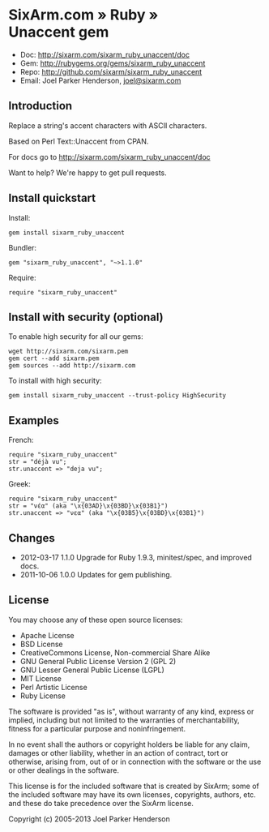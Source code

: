 # SixArm.com » Ruby » <br> Unaccent gem

* Doc: <http://sixarm.com/sixarm_ruby_unaccent/doc>
* Gem: <http://rubygems.org/gems/sixarm_ruby_unaccent>
* Repo: <http://github.com/sixarm/sixarm_ruby_unaccent>
* Email: Joel Parker Henderson, <joel@sixarm.com>

## Introduction

Replace a string's accent characters with ASCII characters.

Based on Perl Text::Unaccent from CPAN.

For docs go to <http://sixarm.com/sixarm_ruby_unaccent/doc>

Want to help? We're happy to get pull requests.


## Install quickstart

Install:

    gem install sixarm_ruby_unaccent

Bundler:

    gem "sixarm_ruby_unaccent", "~>1.1.0"	

Require:

    require "sixarm_ruby_unaccent"


## Install with security (optional)

To enable high security for all our gems:

    wget http://sixarm.com/sixarm.pem
    gem cert --add sixarm.pem
    gem sources --add http://sixarm.com

To install with high security:

    gem install sixarm_ruby_unaccent --trust-policy HighSecurity


## Examples

French:

    require "sixarm_ruby_unaccent"
    str = "déjà vu";
    str.unaccent => "deja vu";

Greek:

    require "sixarm_ruby_unaccent"
    str = "νέα" (aka "\x{03AD}\x{03BD}\x{03B1}")
    str.unaccent => "νεα" (aka "\x{03B5}\x{03BD}\x{03B1}")


## Changes

* 2012-03-17 1.1.0 Upgrade for Ruby 1.9.3, minitest/spec, and improved docs.
* 2011-10-06 1.0.0 Updates for gem publishing.


## License

You may choose any of these open source licenses:

  * Apache License
  * BSD License
  * CreativeCommons License, Non-commercial Share Alike
  * GNU General Public License Version 2 (GPL 2)
  * GNU Lesser General Public License (LGPL)
  * MIT License
  * Perl Artistic License
  * Ruby License

The software is provided "as is", without warranty of any kind, 
express or implied, including but not limited to the warranties of 
merchantability, fitness for a particular purpose and noninfringement. 

In no event shall the authors or copyright holders be liable for any 
claim, damages or other liability, whether in an action of contract, 
tort or otherwise, arising from, out of or in connection with the 
software or the use or other dealings in the software.

This license is for the included software that is created by SixArm;
some of the included software may have its own licenses, copyrights, 
authors, etc. and these do take precedence over the SixArm license.

Copyright (c) 2005-2013 Joel Parker Henderson

